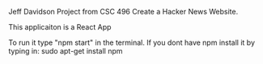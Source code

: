 Jeff Davidson Project from CSC 496
Create a Hacker News Website.

This applicaiton is a React App

To run it type "npm start" in the terminal.
If you dont have npm install it by typing in:
    sudo apt-get install npm

